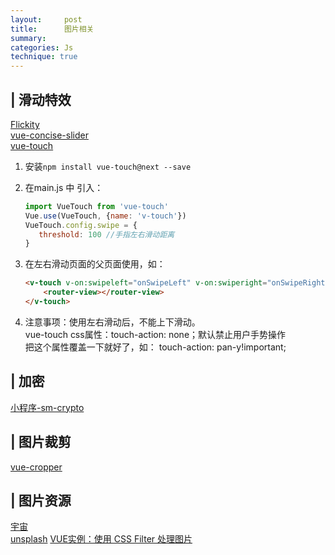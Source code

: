 ```yaml
---
layout:     post
title:      图片相关
summary: 
categories: Js
technique: true
---
```


## | 滑动特效


[Flickity](https://flickity.metafizzy.co/)       
[vue-concise-slider](https://warpcgd.github.io/vue-concise-slider/demo/)     
[vue-touch](https://github.com/vuejs/vue-touch/tree/next)    

1. 安装`npm install vue-touch@next --save`

2. 在main.js 中 引入：

    ```javascript
    import VueTouch from 'vue-touch'
    Vue.use(VueTouch, {name: 'v-touch'})
    VueTouch.config.swipe = {
       threshold: 100 //手指左右滑动距离
    }
    ```
3. 在左右滑动页面的父页面使用，如：
    ```html
    <v-touch v-on:swipeleft="onSwipeLeft" v-on:swiperight="onSwipeRight"  tag="div">
        <router-view></router-view>
    </v-touch>
    ```   
4. 注意事项：使用左右滑动后，不能上下滑动。    
    vue-touch css属性：touch-action: none；默认禁止用户手势操作     
    把这个属性覆盖一下就好了，如： touch-action: pan-y!important; 

## | 加密

[小程序-sm-crypto](https://github.com/wechat-miniprogram/sm-crypto)


## | 图片裁剪

[vue-cropper](http://xyxiao.cn/vue-cropper/example/)

## | 图片资源

[宇宙](https://www.eso.org/public/images/)  
[unsplash](https://unsplash.com/) 
[VUE实例：使用 CSS Filter 处理图片](https://xrr2016.github.io/vue-img-filter/)  